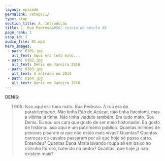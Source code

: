 ```yaml
---
layout: episode
permalink: /stops/1/
type: stop
section_title: A. Introdução
title: 1. Rua Pedroso&#58; início do século XX
page_rank: 1
stop_id: 1
audio_file: 01.mp3
hero_images:
 - path: 0101.jpg
   alt_text: Aqui era tudo mato...
 - path: 0102.jpg
   alt_text: Denis em Janeiro 2016
 - path: 0103.jpg
   alt_text: A entrada em 2014
 - path: 0104.jpg
   alt_text: Denis em Janeiro 2016
---
```


DENIS:
> 1905. Isso aqui era tudo mato. Rua Pedroso. A rua era de paralelepípedo. Não tinha Pão de Açúcar, não tinha Itacolomi, mas a vilinha já tinha. Não tinha viaduto também. Era tudo mato.
Sou Denis. Eu sou um cara que gosto de ser meio historiador. Eu gosto de história.
Isso aqui é um patrimônio público. 
Quantas milhões de pessoas pisaram ai que não estão mais vivas? Quantas?
Quantas carroças de cavalos passaram por ali que hoje só passa carro.
Entendeu?
Quantas Dona Maria lavando roupa ali em baixo no riozinho Itororó, batendo na pedra? 
Quantas, que hoje já não existem mais?
